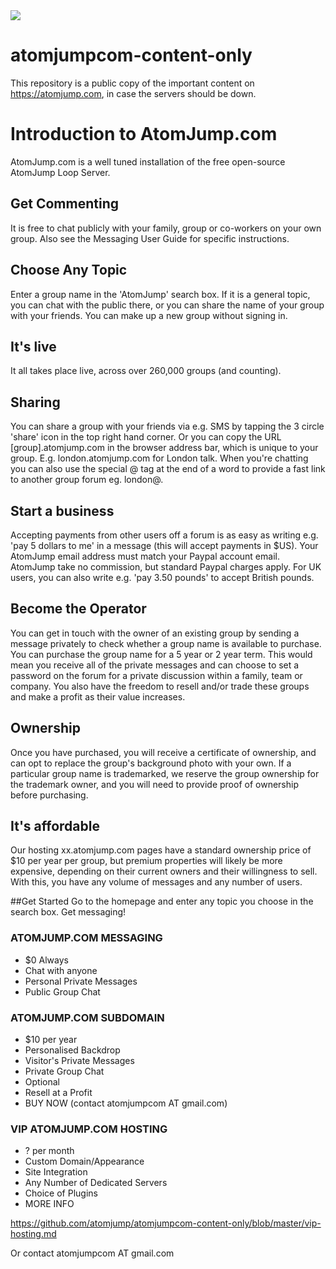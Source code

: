 <img src="https://atomjump.com/images/logo80.png">

# atomjumpcom-content-only
This repository is a public copy of the important content on https://atomjump.com, 
in case the servers should be down.



# Introduction to AtomJump.com

AtomJump.com is a well tuned installation of the free open-source AtomJump Loop Server.

## Get Commenting
It is free to chat publicly with your family, group or co-workers on your own group. Also see the Messaging User Guide for specific instructions.

## Choose Any Topic
Enter a group name in the 'AtomJump' search box. If it is a general topic, you can chat with the public there, or you can share the name of your group with your friends. You can make up a new group without signing in.

## It's live
It all takes place live, across over 260,000 groups (and counting).

## Sharing
You can share a group with your friends via e.g. SMS by tapping the 3 circle 'share' icon in the top right hand corner. Or you can copy the URL [group].atomjump.com in the browser address bar, which is unique to your group. E.g. london.atomjump.com for London talk. When you're chatting you can also use the special @ tag at the end of a word to provide a fast link to another group forum eg. london@.

## Start a business
Accepting payments from other users off a forum is as easy as writing e.g. 'pay 5 dollars to me' in a message (this will accept payments in $US). Your AtomJump email address must match your Paypal account email. AtomJump take no commission, but standard Paypal charges apply. For UK users, you can also write e.g. 'pay 3.50 pounds' to accept British pounds.

## Become the Operator
You can get in touch with the owner of an existing group by sending a message privately to check whether a group name is available to purchase. You can purchase the group name for a 5 year or 2 year term. This would mean you receive all of the private messages and can choose to set a password on the forum for a private discussion within a family, team or company. You also have the freedom to resell and/or trade these groups and make a profit as their value increases.

## Ownership
Once you have purchased, you will receive a certificate of ownership, and can opt to replace the group's background photo with your own. If a particular group name is trademarked, we reserve the group ownership for the trademark owner, and you will need to provide proof of ownership before purchasing.

## It's affordable
Our hosting xx.atomjump.com pages have a standard ownership price of $10 per year per group, but premium properties will likely be more expensive, depending on their current owners and their willingness to sell. With this, you have any volume of messages and any number of users.

##Get Started
Go to the homepage and enter any topic you choose in the search box. Get messaging!




### ATOMJUMP.COM MESSAGING

* $0 Always
* Chat with anyone
* Personal Private Messages
* Public Group Chat



### ATOMJUMP.COM SUBDOMAIN

* $10 per year
* Personalised Backdrop
* Visitor's Private Messages
* Private Group Chat 
* Optional
* Resell at a Profit
* BUY NOW (contact atomjumpcom AT gmail.com)


### VIP ATOMJUMP.COM HOSTING

* ? per month
* Custom Domain/Appearance
* Site Integration
* Any Number of Dedicated Servers
* Choice of Plugins
* MORE INFO 

https://github.com/atomjump/atomjumpcom-content-only/blob/master/vip-hosting.md

Or contact atomjumpcom AT gmail.com
